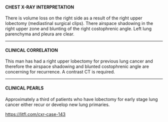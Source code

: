 #### CHEST X-RAY INTERPRETATION
There is volume loss on the right side as a result of the right upper lobectomy (mediastinal surgical clips). There airspace shadowing in the right upper zone and blunting of the right costophrenic angle. Left lung parenchyma and pleura are clear.

---------------
#### CLINICAL CORRELATION
This man has had a right upper lobectomy for previous lung cancer and therefore the airspace shadowing and blunted costophrenic angle are concerning for recurrence. A contrast CT is required.

---------------
#### CLINICAL PEARLS
Approximately a third of patients who have lobectomy for early stage lung cancer either recur or develop new lung primaries.


<https://litfl.com/cxr-case-143>